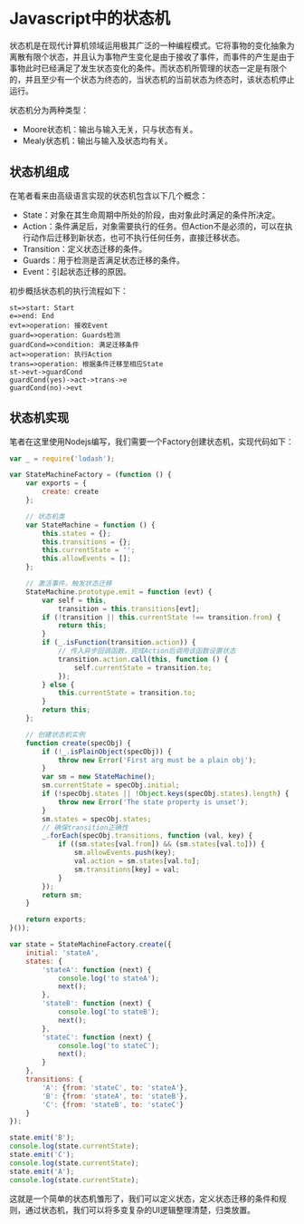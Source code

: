 # Javascript中的状态机

状态机是在现代计算机领域运用极其广泛的一种编程模式。它将事物的变化抽象为离散有限个状态，并且认为事物产生变化是由于接收了事件，而事件的产生是由于事物此时已经满足了发生状态变化的条件。而状态机所管理的状态一定是有限个的，并且至少有一个状态为终态的，当状态机的当前状态为终态时，该状态机停止运行。

状态机分为两种类型：

- Moore状态机：输出与输入无关，只与状态有关。
- Mealy状态机：输出与输入及状态均有关。

## 状态机组成

在笔者看来由高级语言实现的状态机包含以下几个概念：

- State：对象在其生命周期中所处的阶段，由对象此时满足的条件所决定。
- Action：条件满足后，对象需要执行的任务。但Action不是必须的，可以在执行动作后迁移到新状态，也可不执行任何任务，直接迁移状态。
- Transition：定义状态迁移的条件。
- Guards：用于检测是否满足状态迁移的条件。
- Event：引起状态迁移的原因。

初步概括状态机的执行流程如下：

```flow
st=>start: Start
e=>end: End
evt=>operation: 接收Event
guard=>operation: Guards检测
guardCond=>condition: 满足迁移条件
act=>operation: 执行Action
trans=>operation: 根据条件迁移至相应State
st->evt->guardCond
guardCond(yes)->act->trans->e
guardCond(no)->evt
```

## 状态机实现

笔者在这里使用Nodejs编写，我们需要一个Factory创建状态机，实现代码如下：

```javascript
var _ = require('lodash');

var StateMachineFactory = (function () {
    var exports = {
        create: create
    };

    // 状态机类
    var StateMachine = function () {
        this.states = {};
        this.transitions = {};
        this.currentState = '';
        this.allowEvents = [];
    };

    // 激活事件，触发状态迁移
    StateMachine.prototype.emit = function (evt) {
        var self = this,
            transition = this.transitions[evt];
        if (!transition || this.currentState !== transition.from) {
            return this;
        }
        if (_.isFunction(transition.action)) {
            // 传入异步回调函数，完成Action后调用该函数设置状态
            transition.action.call(this, function () {
                self.currentState = transition.to;
            });
        } else {
            this.currentState = transition.to;
        }
        return this;
    };

    // 创建状态机实例
    function create(specObj) {
        if (!_.isPlainObject(specObj)) {
            throw new Error('First arg must be a plain obj');
        }
        var sm = new StateMachine();
        sm.currentState = specObj.initial;
        if (!specObj.states || !Object.keys(specObj.states).length) {
            throw new Error('The state property is unset');
        }
        sm.states = specObj.states;
        // 确保transition正确性
        _.forEach(specObj.transitions, function (val, key) {
            if ((sm.states[val.from]) && (sm.states[val.to])) {
                sm.allowEvents.push(key);
                val.action = sm.states[val.to];
                sm.transitions[key] = val;
            }
        });
        return sm;
    }

    return exports;
}());

var state = StateMachineFactory.create({
    initial: 'stateA',
    states: {
        'stateA': function (next) {
            console.log('to stateA');
            next();
        },
        'stateB': function (next) {
            console.log('to stateB');
            next();
        },
        'stateC': function (next) {
            console.log('to stateC');
            next();
        }
    },
    transitions: {
        'A': {from: 'stateC', to: 'stateA'},
        'B': {from: 'stateA', to: 'stateB'},
        'C': {from: 'stateB', to: 'stateC'}
    }
});

state.emit('B');
console.log(state.currentState);
state.emit('C');
console.log(state.currentState);
state.emit('A');
console.log(state.currentState);
```

这就是一个简单的状态机雏形了，我们可以定义状态，定义状态迁移的条件和规则，通过状态机，我们可以将多变复杂的UI逻辑整理清楚，归类放置。





